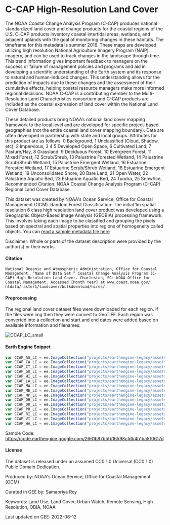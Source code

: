 # C-CAP High-Resolution Land Cover

The NOAA Coastal Change Analysis Program (C-CAP) produces national standardized land cover and change products for the coastal regions of the U.S. C-CAP products inventory coastal intertidal areas, wetlands, and adjacent uplands with the goal of monitoring changes in these habitats. The timeframe for this metadata is summer 2016. These maps are developed utilizing high resolution National Agriculture Imagery Program (NAIP) imagery, and can be used to track changes in the landscape through time. This trend information gives important feedback to managers on the success or failure of management policies and programs and aid in developing a scientific understanding of the Earth system and its response to natural and human-induced changes. This understanding allows for the prediction of impacts due to these changes and the assessment of their cumulative effects, helping coastal resource managers make more informed regional decisions. NOAA C-CAP is a contributing member to the Multi-Resolution Land Characteristics consortium and C-CAP products are included as the coastal expression of land cover within the National Land Cover Database.

These detailed products bring NOAA’s national land cover mapping framework to the local level and are developed for specific project-based geographies (not the entire coastal land cover mapping boundary). Data are often developed in partnership with state and local groups. Attributes for this product are as follows: 0 Background, 1 Unclassified (Cloud, Shadow, etc), 2 Impervious, 3 4 5 Developed Open Space, 6 Cultivated Land, 7 Pasture/Hay, 8 Grassland, 9 Deciduous Forest, 10 Evergreen Forest, 11 Mixed Forest, 12 Scrub/Shrub, 13 Palustrine Forested Wetland, 14 Palustrine Scrub/Shrub Wetland, 15 Palustrine Emergent Wetland, 16 Estuarine Forested Wetland, 17 Estuarine Scrub/Shrub Wetland, 18 Estuarine Emergent Wetland, 19 Unconsolidated Shore, 20 Bare Land, 21 Open Water, 22 Palustrine Aquatic Bed, 23 Estuarine Aquatic Bed, 24 Tundra, 25 Snow/Ice, Recommended Citation. NOAA Coastal Change Analysis Program (C-CAP) Regional Land Cover Database.

This dataset was created by NOAA's Ocean Service, Office for Coastal Management (OCM). Random Forest Classification: The initial 1m spatial resolution 6 class high resolution land cover product was developed using a Geographic Object-Based Image Analysis (GEOBIA) processing framework. This involves taking each image to be classified and grouping the pixels based on spectral and spatial properties into regions of homogeneity called objects. You can [read a sample metadata file here](https://coast.noaa.gov/htdata/raster1/landcover/bulkdownload/hires/ma/MA_2016_lc.xml)

Disclaimer: Whole or parts of the dataset description were provided by the author(s) or their works.

#### Citation

```
National Oceanic and Atmospheric Administration, Office for Coastal Management. “Name of Data Set.” Coastal Change Analysis Program (C-
CAP) High-Resolution Land Cover. Charleston, SC: NOAA Office for Coastal Management. Accessed [Month Year] at www.coast.noaa.gov/
htdata/raster1/landcover/bulkdownload/hires/.
```

#### Preprocessing

The regional land cover dataset files were downloaded for each region. If the files were img then they were convert to GeoTIFF. Each region was converted into a collection and start and end dates were added based on available information and filenames.


![CCAP_LC_small](https://user-images.githubusercontent.com/6677629/173275567-d9b8a15a-d592-4227-ba8f-9b81081f53bf.gif)

#### Earth Engine Snippet

```js
var CCAP_AS_LC = ee.ImageCollection("projects/earthengine-legacy/assets/projects/sat-io/open-datasets/HRLC/CCAP_AS_LC");
var CCAP_CA_LC = ee.ImageCollection("projects/earthengine-legacy/assets/projects/sat-io/open-datasets/HRLC/CCAP_CA_LC");
var CCAP_CT_LC = ee.ImageCollection("projects/earthengine-legacy/assets/projects/sat-io/open-datasets/HRLC/CCAP_CT_LC");
var CCAP_GU_LC = ee.ImageCollection("projects/earthengine-legacy/assets/projects/sat-io/open-datasets/HRLC/CCAP_GU_LC");
var CCAP_HI_LC = ee.ImageCollection("projects/earthengine-legacy/assets/projects/sat-io/open-datasets/HRLC/CCAP_HI_LC");
var CCAP_LA_LC = ee.ImageCollection("projects/earthengine-legacy/assets/projects/sat-io/open-datasets/HRLC/CCAP_LA_LC");
var CCAP_MA_LC = ee.ImageCollection("projects/earthengine-legacy/assets/projects/sat-io/open-datasets/HRLC/CCAP_MA_LC");
var CCAP_ME_LC = ee.ImageCollection("projects/earthengine-legacy/assets/projects/sat-io/open-datasets/HRLC/CCAP_ME_LC");
var CCAP_MP_LC = ee.ImageCollection("projects/earthengine-legacy/assets/projects/sat-io/open-datasets/HRLC/CCAP_MP_LC");
var CCAP_OH_LC = ee.ImageCollection("projects/earthengine-legacy/assets/projects/sat-io/open-datasets/HRLC/CCAP_OH_LC");
var CCAP_OR_LC = ee.ImageCollection("projects/earthengine-legacy/assets/projects/sat-io/open-datasets/HRLC/CCAP_OR_LC");
var CCAP_PR_LC = ee.ImageCollection("projects/earthengine-legacy/assets/projects/sat-io/open-datasets/HRLC/CCAP_PR_LC");
var CCAP_RI_LC = ee.ImageCollection("projects/earthengine-legacy/assets/projects/sat-io/open-datasets/HRLC/CCAP_RI_LC");
var CCAP_VI_LC = ee.ImageCollection("projects/earthengine-legacy/assets/projects/sat-io/open-datasets/HRLC/CCAP_VI_LC");
var CCAP_WA_LC = ee.ImageCollection("projects/earthengine-legacy/assets/projects/sat-io/open-datasets/HRLC/CCAP_WA_LC");
```

Sample Code: https://code.earthengine.google.com/2661b87b5fb16598cfdb4b1ba510617d


#### License

The dataset is released under an assumed CC0 1.0 Universal (CC0 1.0) Public Domain Dedication.

Produced by: NOAA's Ocean Service, Office for Coastal Management (OCM)

Curated in GEE by: Samapriya Roy

Keywords: Land Use, Land Cover, Urban Watch, Remote Sensing, High Resolution, OBIA, NOAA

Last updated on GEE: 2022-06-12
